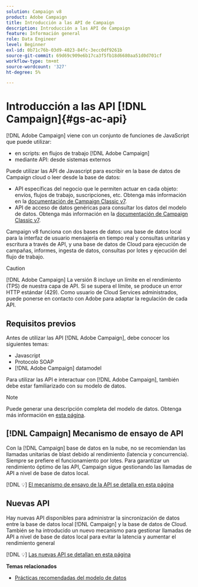 ```yaml
---
solution: Campaign v8
product: Adobe Campaign
title: Introducción a las API de Campaign
description: Introducción a las API de Campaign
feature: Información general
role: Data Engineer
level: Beginner
exl-id: 0b71c76b-03d9-4023-84fc-3ecc0df9261b
source-git-commit: 69d69c909e6b17ca3f5fb18d6680aa51d0d701cf
workflow-type: tm+mt
source-wordcount: '327'
ht-degree: 5%

---
```


# Introducción a las API [!DNL Campaign]{#gs-ac-api}

[!DNL Adobe Campaign] viene con un conjunto de funciones de JavaScript que puede utilizar:

* en scripts: en flujos de trabajo [!DNL Adobe Campaign]
* mediante API: desde sistemas externos

Puede utilizar las API de Javascript para escribir en la base de datos de Campaign cloud o leer desde la base de datos:

* API específicas del negocio que le permiten actuar en cada objeto: envíos, flujos de trabajo, suscripciones, etc. Obtenga más información en la [documentación de Campaign Classic v7](https://experienceleague.adobe.com/docs/campaign-classic/using/configuring-campaign-classic/api/business-oriented-apis.html).
* API de acceso de datos genéricas para consultar los datos del modelo de datos. Obtenga más información en la [documentación de Campaign Classic v7](https://experienceleague.adobe.com/docs/campaign-classic/using/configuring-campaign-classic/api/data-oriented-apis.html).

Campaign v8 funciona con dos bases de datos: una base de datos local para la interfaz de usuario mensajería en tiempo real y consultas unitarias y escritura a través de API, y una base de datos de Cloud para ejecución de campañas, informes, ingesta de datos, consultas por lotes y ejecución del flujo de trabajo.

>[!CAUTION]
>
>[!DNL Adobe Campaign] La versión 8 incluye un límite en el rendimiento (TPS) de nuestra capa de API. Si se supera el límite, se produce un error HTTP estándar (429). Como usuario de Cloud Services administrados, puede ponerse en contacto con Adobe para adaptar la regulación de cada API.


## Requisitos previos

Antes de utilizar las API [!DNL Adobe Campaign], debe conocer los siguientes temas:

* Javascript
* Protocolo SOAP
* [!DNL Adobe Campaign] datamodel

Para utilizar las API e interactuar con [!DNL Adobe Campaign], también debe estar familiarizado con su modelo de datos.

>[!NOTE]
>Puede generar una descripción completa del modelo de datos. Obtenga más información en [esta página](datamodel.md).

## [!DNL Campaign] Mecanismo de ensayo de API

Con la [!DNL Campaign] base de datos en la nube, no se recomiendan las llamadas unitarias de blast debido al rendimiento (latencia y concurrencia). Siempre se prefiere el funcionamiento por lotes. Para garantizar un rendimiento óptimo de las API, Campaign sigue gestionando las llamadas de API a nivel de base de datos local.

[!DNL :bulb:] [El mecanismo de ensayo de la API se detalla en esta página](staging.md)

## Nuevas API

Hay nuevas API disponibles para administrar la sincronización de datos entre la base de datos local [!DNL Campaign] y la base de datos de Cloud. También se ha introducido un nuevo mecanismo para gestionar llamadas de API a nivel de base de datos local para evitar la latencia y aumentar el rendimiento general

[!DNL :bulb:] [Las nuevas API se detallan en esta página](new-apis.md)

**Temas relacionados**

* [Prácticas recomendadas del modelo de datos](datamodel-best-practices.md)
